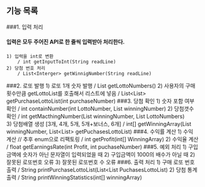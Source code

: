 
## 기능 목록
###1. 입력 처리
#### 입력은 모두 주어진 API로 한 줄씩 입력받아 처리한다.
    1) 입력을 int로 변환
        / int getInputToInt(String readLine)
    2) 당첨 번호 처리 
        / List<Interger> getWinnigNumber(String readLine)
###2. 로또 발행
    1) 로또 1개 숫자 발행 
        / List<Integer> getLottoNumbers()
    2) 사용자의 구매횟수만큼 getLottoList를 호출해서 리스트에 넣음
        / List<List<Integer>> getPurchaseLottoList(int purchaseNumber)
###3. 당첨 확인
    1) 숫자 포함 여부 확인
        / int containNumber(int LottoNumber, List<Integer> winningNumber)
    2) 당첨갯수 확인
        / int getMacthingNumber(List<Integer> winningNumber, List<Integer> LottoNumbers)   
    3) 당첨배열 생성 [3개, 4개, 5개, 5개+보너스, 6개]
        / int[] getWinningArray(List<Integer> winningNumber, List<List<Integer>> getPuchasesLottoList)
###4. 수익률 계산
    1) 수익 계산 // 추후 enum으로 리팩토링
        / int getProfit(int[] WinningArray)
    2) 수익율 계산
        / float getEarningsRate(int Profit, int puchaseNumber)
###5. 예외 처리
    1) 구입금액에 숫자가 아닌 문자열이 입력되었을 때
    2) 구입금액이 1000의 배수가 아닐 때
    2) 잘못된 로또번호 오류
    3) 잘못된 로또번호 수 오류
###6. 출력 처리
    1) 구매 로또 번호 출력
        / String printPurchaseLottoList(List<List<Integer> PuchasesLottoList)
    2) 당첨 통계 출력
        / String printWinningStatistics(int[] winningArray)
